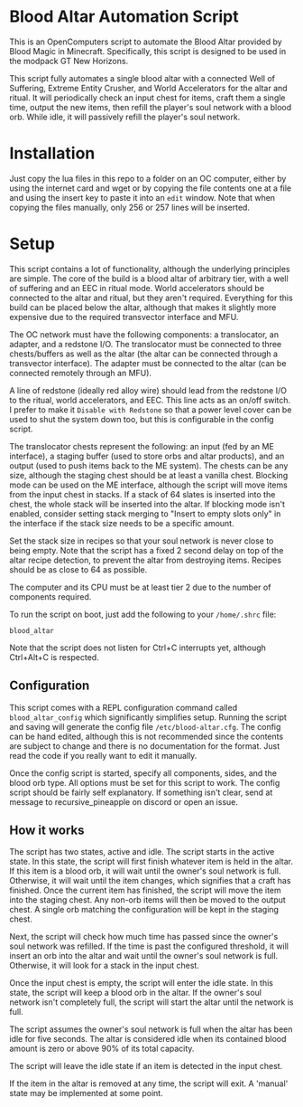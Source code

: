 # Blood Altar Automation Script
This is an OpenComputers script to automate the Blood Altar provided by Blood Magic in Minecraft. Specifically, this script is designed to be used in the modpack GT New Horizons.

This script fully automates a single blood altar with a connected Well of Suffering, Extreme Entity Crusher, and World Accelerators for the altar and ritual. It will periodically check an input chest for items, craft them a single time, output the new items, then refill the player's soul network with a blood orb. While idle, it will passively refill the player's soul network.

# Installation
Just copy the lua files in this repo to a folder on an OC computer, either by using the internet card and wget or by copying the file contents one at a file and using the insert key to paste it into an `edit` window. Note that when copying the files manually, only 256 or 257 lines will be inserted.

# Setup
This script contains a lot of functionality, although the underlying principles are simple. The core of the build is a blood altar of arbitrary tier, with a well of suffering and an EEC in ritual mode. World accelerators should be connected to the altar and ritual, but they aren't required. Everything for this build can be placed below the altar, although that makes it slightly more expensive due to the required transvector interface and MFU.

The OC network must have the following components: a translocator, an adapter, and a redstone I/O. The translocator must be connected to three chests/buffers as well as the altar (the altar can be connected through a transvector interface). The adapter must be connected to the altar (can be connected remotely through an MFU).

A line of redstone (ideally red alloy wire) should lead from the redstone I/O to the ritual, world accelerators, and EEC. This line acts as an on/off switch. I prefer to make it `Disable with Redstone` so that a power level cover can be used to shut the system down too, but this is configurable in the config script.

The translocator chests represent the following: an input (fed by an ME interface), a staging buffer (used to store orbs and altar products), and an output (used to push items back to the ME system). The chests can be any size, although the staging chest should be at least a vanilla chest. Blocking mode can be used on the ME interface, although the script will move items from the input chest in stacks. If a stack of 64 slates is inserted into the chest, the whole stack will be inserted into the altar. If blocking mode isn't enabled, consider setting stack merging to "Insert to empty slots only" in the interface if the stack size needs to be a specific amount.

Set the stack size in recipes so that your soul network is never close to being empty. Note that the script has a fixed 2 second delay on top of the altar recipe detection, to prevent the altar from destroying items. Recipes should be as close to 64 as possible.

The computer and its CPU must be at least tier 2 due to the number of components required.

To run the script on boot, just add the following to your `/home/.shrc` file:
```
blood_altar
```
Note that the script does not listen for Ctrl+C interrupts yet, although Ctrl+Alt+C is respected.

## Configuration
This script comes with a REPL configuration command called `blood_altar_config` which significantly simplifies setup. Running the script and saving will generate the config file `/etc/blood-altar.cfg`. The config can be hand edited, although this is not recommended since the contents are subject to change and there is no documentation for the format. Just read the code if you really want to edit it manually.

Once the config script is started, specify all components, sides, and the blood orb type. All options must be set for this script to work. The config script should be fairly self explanatory. If something isn't clear, send at message to recursive_pineapple on discord or open an issue.

## How it works
The script has two states, active and idle. The script starts in the active state. In this state, the script will first finish whatever item is held in the altar. If this item is a blood orb, it will wait until the owner's soul network is full. Otherwise, it will wait until the item changes, which signifies that a craft has finished. Once the current item has finished, the script will move the item into the staging chest. Any non-orb items will then be moved to the output chest. A single orb matching the configuration will be kept in the staging chest.

Next, the script will check how much time has passed since the owner's soul network was refilled. If the time is past the configured threshold, it will insert an orb into the altar and wait until the owner's soul network is full. Otherwise, it will look for a stack in the input chest.

Once the input chest is empty, the script will enter the idle state. In this state, the script will keep a blood orb in the altar. If the owner's soul network isn't completely full, the script will start the altar until the network is full.

The script assumes the owner's soul network is full when the altar has been idle for five seconds. The altar is considered idle when its contained blood amount is zero or above 90% of its total capacity.

The script will leave the idle state if an item is detected in the input chest.

If the item in the altar is removed at any time, the script will exit. A 'manual' state may be implemented at some point.
